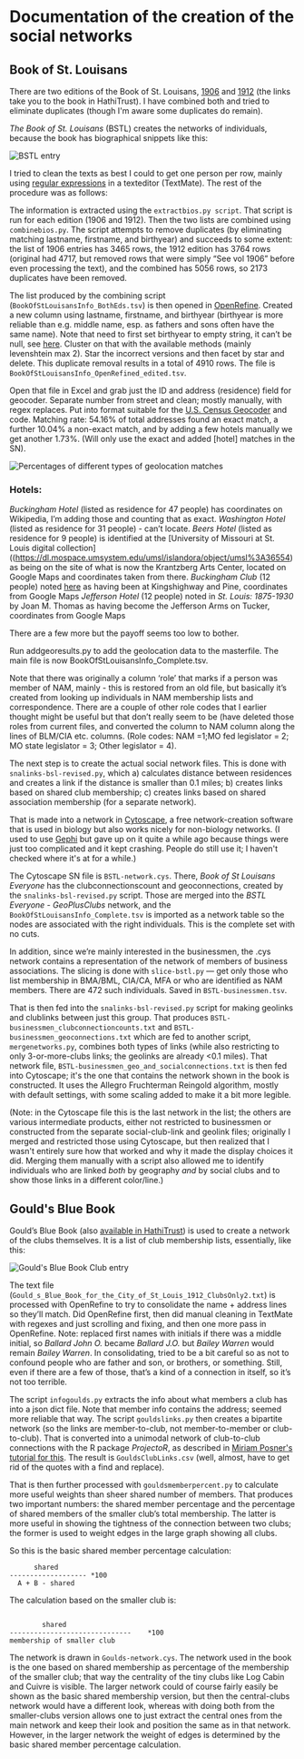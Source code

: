 # Documentation of the creation of the social networks

## Book of St. Louisans

There are two editions of the Book of St. Louisans, [1906](https://hdl.handle.net/2027/loc.ark:/13960/t6rx9kb8c) and [1912](https://hdl.handle.net/2027/yale.39002028025832) (the links take you to the book in HathiTrust). I have combined both and tried to eliminate duplicates (though I'm aware some duplicates do remain).


*The Book of St. Louisans* (BSTL) creates the networks of individuals, because the book has biographical snippets like this:

![BSTL entry](https://github.com/vhulden/governmentbythebosses/blob/main/socialnetwork/images/bstl-entry.png)

I tried to clean the texts as best I could to get one person per row, mainly using [regular expressions](https://en.wikipedia.org/wiki/Regular_expression) in a texteditor (TextMate). The rest of the procedure was as follows:

The information is extracted using the `extractbios.py script`. That script is run for each edition (1906 and 1912). Then the two lists are combined using `combinebios.py`. The script attempts to remove duplicates (by eliminating matching lastname, firstname, and birthyear) and succeeds to some extent: the list of 1906 entries has 3465 rows, the 1912 edition has 3764 rows (original had 4717, but removed rows that were simply “See vol 1906” before even processing the text), and the combined has 5056 rows, so 2173 duplicates have been removed.

The list produced by the combining script (`BookOfStLouisansInfo_BothEds.tsv`) is then opened in [OpenRefine](https://openrefine.org/). Created a new column using lastname, firstname, and birthyear (birthyear is more reliable than e.g. middle name, esp. as fathers and sons often have the same name). Note that need to first set birthyear to empty string, it can’t be null, see [here](https://guides.library.illinois.edu/openrefine/combining). Cluster on that with the available methods (mainly levenshtein max 2). Star the incorrect versions and then facet by star and delete. This duplicate removal results in a total of 4910 rows. The file is `BookOfStLouisansInfo_OpenRefined_edited.tsv`.

Open that file in Excel and grab just the ID and address (residence) field for geocoder. Separate number from street and clean; mostly manually, with regex replaces. Put into format suitable for the [U.S. Census Geocoder](https://geocoding.geo.census.gov/geocoder/) and code. Matching rate: 54.16% of total addresses found an exact match, a further 10.04% a non-exact match, and by adding a few hotels manually we get another 1.73%. (Will only use the exact and added [hotel] matches in the SN).

![Percentages of different types of geolocation matches](https://github.com/vhulden/governmentbythebosses/blob/main/socialnetwork/images/geomatches.png)


### Hotels:

*Buckingham Hotel* (listed as residence for 47 people) has coordinates on Wikipedia, I’m adding those and counting that as exact.
*Washington Hotel* (listed as residence for 31 people) - can’t locate.
*Beers Hotel* (listed as residence for 9 people) is identified at the [University of Missouri at St. Louis digital collection]((https://dl.mospace.umsystem.edu/umsl/islandora/object/umsl%3A36554) as being on the site of what is now the Krantzberg Arts Center, located on Google Maps and coordinates taken from there.
*Buckingham Club* (12 people) noted [here](https://atthefair.homestead.com/Misc/Accom.html) as having been at Kingshighway and Pine, coordinates from Google Maps
*Jefferson Hotel* (12 people) noted in *St. Louis: 1875-1930* by Joan M. Thomas as having become the Jefferson Arms on Tucker, coordinates from Google Maps

There are a few more but the payoff seems too low to bother.

Run addgeoresults.py to add the geolocation data to the masterfile. The main file is now BookOfStLouisansInfo_Complete.tsv.

Note that there was originally a column ‘role’ that marks if a person was member of NAM, mainly - this is restored from an old file, but basically it’s created from looking up individuals in NAM membership lists and correspondence. There are a couple of other role codes that I earlier thought might be useful but that don’t really seem to be (have deleted those roles from current files, and converted the column to NAM column along the lines of BLM/CIA etc. columns. (Role codes: NAM =1;MO  fed legislator = 2; MO state legislator = 3; Other legislator = 4).

The next step is to create the actual social network files. This is done with `snalinks-bsl-revised.py`, which a) calculates distance between residences and creates a link if the distance is smaller than 0.1 miles; b) creates links based on shared club membership; c) creates links based on shared association membership (for a separate network).

That is made into a network in [Cytoscape](https://cytoscape.org/), a free network-creation software that is used in biology but also works nicely for non-biology networks. (I used to use [Gephi](https://gephi.org/) but gave up on it quite a while ago because things were just too complicated and it kept crashing. People do still use it; I haven't checked where it's at for a while.)

The Cytoscape SN file is `BSTL-network.cys`. There, *Book of St Louisans Everyone* has the clubconnectionscount and geoconnections, created by the `snalinks-bsl-revised.py` script. Those are merged into the *BSTL Everyone - GeoPlusClubs* network, and the `BookOfStLouisansInfo_Complete.tsv` is imported as a network table so the nodes are associated with the right individuals. This is the complete set with no cuts.  

In addition, since we’re mainly interested in the businessmen, the .cys network contains a representation of the network of members of business associations. The slicing is done with `slice-bstl.py` — get only those who list membership in BMA/BML, CIA/CA, MFA or who are identified as NAM members. There are 472 such individuals. Saved in `BSTL-businessmen.tsv`.

That is then fed into the `snalinks-bsl-revised.py` script for making geolinks and clublinks between just this group. That produces  `BSTL-businessmen_clubconnectioncounts.txt` and `BSTL-businessmen_geoconnections.txt` which are fed to another script, `mergenetworks.py`, combines both types of links (while also restricting to only 3-or-more-clubs links; the geolinks are already <0.1 miles). That network file, `BSTL-businessmen_geo_and_socialconnections.txt` is then fed into Cytoscape; it's the one that contains the network shown in the book is constructed. It uses the Allegro Fruchterman Reingold algorithm, mostly with default settings, with some scaling added to make it a bit more legible.

(Note: in the Cytoscape file this is the last network in the list; the others are various intermediate products, either not restricted to businessmen or constructed from the separate social-club-link and geolink files; originally I merged and restricted those using Cytoscape, but then realized that I wasn't entirely sure how that worked and why it made the display choices it did. Merging them manually with a script also allowed me to identify individuals who are linked _both_ by geography _and_ by social clubs and to show those links in a different color/line.)

## Gould's Blue Book

Gould’s Blue Book (also [available in HathiTrust](https://hdl.handle.net/2027/mdp.39015073276126)) is used to create a network of the clubs themselves. It is a list of club membership lists, essentially, like this:

![Gould's Blue Book Club entry](https://github.com/vhulden/governmentbythebosses/blob/main/socialnetwork/images/goulds.png)

The text file (`Gould_s_Blue_Book_for_the_City_of_St_Louis_1912_ClubsOnly2.txt`) is processed with OpenRefine to try to consolidate the name + address lines so they’ll match. Did OpenRefine first, then did manual cleaning in TextMate with regexes and just scrolling and fixing, and then one more pass in OpenRefine. Note: replaced first names with initials if there was a middle initial, so *Ballard John O.* became *Ballard J.O.* but *Bailey Warren* would remain *Bailey Warren*.  In consolidating, tried to be a bit careful so as not to confound people who are father and son, or brothers, or something. Still, even if there are a few of those, that’s a kind of a connection in itself, so it’s not too terrible.

The script `infogoulds.py` extracts the info about what members a club has into a json dict file. Note that member info contains the address; seemed more reliable that way. The script `gouldslinks.py` then creates a bipartite network (so the links are member-to-club, not member-to-member or club-to-club). That is converted into a unimodal network of club-to-club connections with the R package *ProjectoR*, as described in [Miriam Posner's tutorial for this](https://github.com/miriamposner/cytoscape_tutorials/blob/master/get-a-unimodal-network.md). The result is `GouldsClubLinks.csv` (well, almost, have to get rid of the quotes with a find and replace).

That is then further processed with `gouldsmemberpercent.py` to calculate more useful weights than sheer shared number of members. That produces two important numbers: the shared member percentage and the percentage of shared members of the smaller club’s total membership.  The latter is more useful in showing the tightness of the connection between two clubs; the former is used to weight edges in the large graph showing all clubs.

So this is the basic shared member percentage calculation:

````
      shared
------------------- *100 
  A + B - shared
  ````

The calculation based on the smaller club is:

````

        shared
------------------------------    *100
membership of smaller club

````

The network is drawn in `Goulds-network.cys`. The network used in the book is the one based on shared membership as percentage of the membership of the smaller club; that way the centrality of the tiny clubs like Log Cabin and Cuivre is visible. The larger network could of course fairly easily be shown as the basic shared membership version, but then the central-clubs network would have a different look, whereas with doing both from the smaller-clubs version allows one to just extract the central ones from the main network and keep their look and position the same as in that network. However, in the larger network the weight of edges is determined by the basic shared member percentage calculation.

